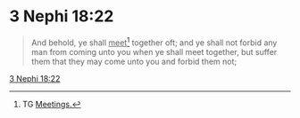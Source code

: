 # 3 Nephi 18:22

> And behold, ye shall <u>meet</u>[^a] together oft; and ye shall not forbid any man from coming unto you when ye shall meet together, but suffer them that they may come unto you and forbid them not;

[3 Nephi 18:22](https://www.churchofjesuschrist.org/study/scriptures/bofm/3-ne/18?lang=eng&id=p22#p22)


[^a]: TG [Meetings.](https://www.churchofjesuschrist.org/study/scriptures/tg/meetings?lang=eng)
